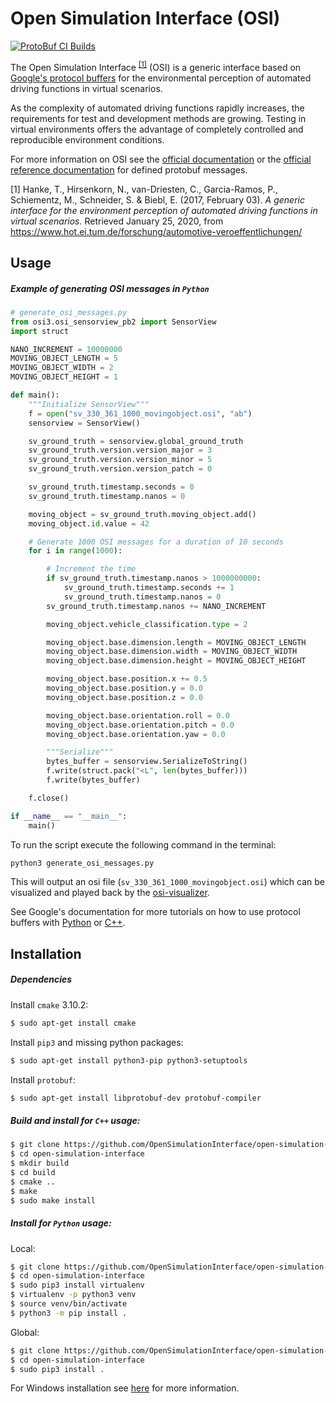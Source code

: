 Open Simulation Interface (OSI)
===============================

[![ProtoBuf CI Builds](https://github.com/OpenSimulationInterface/open-simulation-interface/actions/workflows/protobuf.yml/badge.svg)](https://github.com/OpenSimulationInterface/open-simulation-interface/actions/workflows/protobuf.yml)

The Open Simulation Interface <sup>[[1]](https://www.hot.ei.tum.de/forschung/automotive-veroeffentlichungen/)</sup> (OSI) is a generic interface based on [Google's protocol buffers](https://developers.google.com/protocol-buffers/) for the environmental perception of automated driving functions in virtual scenarios.

As the complexity of automated driving functions rapidly increases, the requirements for test and development methods are growing. Testing in virtual environments offers the advantage of completely controlled and reproducible environment conditions.

For more information on OSI see the [official documentation](https://opensimulationinterface.github.io/osi-documentation/) or the [official reference documentation](https://opensimulationinterface.github.io/open-simulation-interface/) for defined protobuf messages.

<!-- TODO: Update with new Antora hosting -->

[1] Hanke, T., Hirsenkorn, N., van-Driesten, C., Garcia-Ramos, P., Schiementz, M., Schneider, S. & Biebl, E. (2017, February 03). *A generic interface for the environment perception of automated driving functions in virtual scenarios.* Retrieved January 25, 2020, from https://www.hot.ei.tum.de/forschung/automotive-veroeffentlichungen/

## Usage
##### Example of generating OSI messages in `Python`
```python
# generate_osi_messages.py
from osi3.osi_sensorview_pb2 import SensorView
import struct

NANO_INCREMENT = 10000000
MOVING_OBJECT_LENGTH = 5
MOVING_OBJECT_WIDTH = 2
MOVING_OBJECT_HEIGHT = 1

def main():
    """Initialize SensorView"""
    f = open("sv_330_361_1000_movingobject.osi", "ab")
    sensorview = SensorView()

    sv_ground_truth = sensorview.global_ground_truth
    sv_ground_truth.version.version_major = 3
    sv_ground_truth.version.version_minor = 5
    sv_ground_truth.version.version_patch = 0

    sv_ground_truth.timestamp.seconds = 0
    sv_ground_truth.timestamp.nanos = 0

    moving_object = sv_ground_truth.moving_object.add()
    moving_object.id.value = 42

    # Generate 1000 OSI messages for a duration of 10 seconds
    for i in range(1000):

        # Increment the time
        if sv_ground_truth.timestamp.nanos > 1000000000:
            sv_ground_truth.timestamp.seconds += 1
            sv_ground_truth.timestamp.nanos = 0
        sv_ground_truth.timestamp.nanos += NANO_INCREMENT

        moving_object.vehicle_classification.type = 2

        moving_object.base.dimension.length = MOVING_OBJECT_LENGTH
        moving_object.base.dimension.width = MOVING_OBJECT_WIDTH
        moving_object.base.dimension.height = MOVING_OBJECT_HEIGHT

        moving_object.base.position.x += 0.5
        moving_object.base.position.y = 0.0
        moving_object.base.position.z = 0.0

        moving_object.base.orientation.roll = 0.0
        moving_object.base.orientation.pitch = 0.0
        moving_object.base.orientation.yaw = 0.0

        """Serialize"""
        bytes_buffer = sensorview.SerializeToString()
        f.write(struct.pack("<L", len(bytes_buffer)))
        f.write(bytes_buffer)

    f.close()

if __name__ == "__main__":
    main()
```

To run the script execute the following command in the terminal:
```bash
python3 generate_osi_messages.py
```

This will output an osi file (`sv_330_361_1000_movingobject.osi`) which can be visualized and played back by the [osi-visualizer](https://github.com/OpenSimulationInterface/osi-visualizer).

See Google's documentation for more tutorials on how to use protocol buffers with [Python](https://developers.google.com/protocol-buffers/docs/pythontutorial) or [C++](https://developers.google.com/protocol-buffers/docs/cpptutorial).
## Installation
##### Dependencies
Install `cmake` 3.10.2:
```bash
$ sudo apt-get install cmake
```
Install `pip3` and missing python packages:
```bash
$ sudo apt-get install python3-pip python3-setuptools
```
Install `protobuf`:
```bash
$ sudo apt-get install libprotobuf-dev protobuf-compiler
```


##### Build and install for `C++` usage:
```bash
$ git clone https://github.com/OpenSimulationInterface/open-simulation-interface.git
$ cd open-simulation-interface
$ mkdir build
$ cd build
$ cmake ..
$ make
$ sudo make install
```

##### Install for `Python` usage:
Local:
```bash
$ git clone https://github.com/OpenSimulationInterface/open-simulation-interface.git
$ cd open-simulation-interface
$ sudo pip3 install virtualenv
$ virtualenv -p python3 venv
$ source venv/bin/activate
$ python3 -m pip install .
```

Global:
```bash
$ git clone https://github.com/OpenSimulationInterface/open-simulation-interface.git
$ cd open-simulation-interface
$ sudo pip3 install .
```
For Windows installation see [here](https://opensimulationinterface.github.io/osi-documentation/open-simulation-interface/doc/windows.html) for more information.

